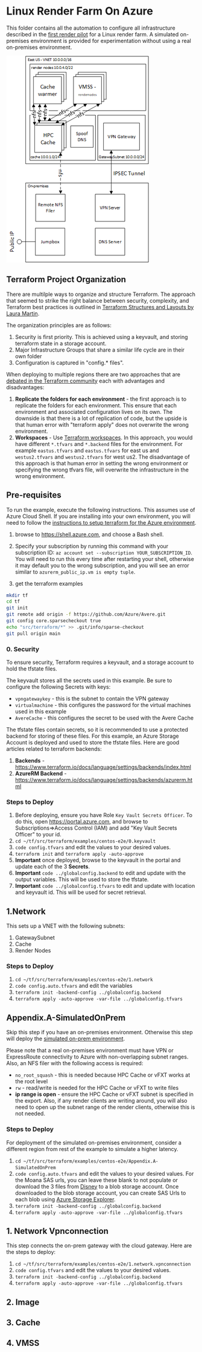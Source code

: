 # Linux Render Farm On Azure

This folder contains all the automation to configure all infrastructure described in the [first render pilot](../securedimage/Azure%20First%20Render%20Pilot.pdf) for a Linux render farm.  A simulated on-premises environment is provided for experimentation without using a real on-premises environment.

![The architecture](../../../../docs/images/terraform/centose2e.png)

## Terraform Project Organization

There are multilple ways to organize and structure Terraform.  The approach that seemed to strike the right balance between security, complexity, and Terraform best practices is outlined in [Terraform Structures and Layouts by Laura Martin](https://www.surminus.com/blog/terraform-structures-and-layouts/).

The organization principles are as follows:
1. Security is first priority.  This is achieved using a keyvault, and storing terraform state in a storage account.
1. Major Infrastructure Groups that share a similar life cycle are in their own folder
1. Configuration is captured in "config.* files".

When deploying to multiple regions there are two approaches that are [debated in the Terraform community](https://www.reddit.com/r/Terraform/comments/o7hch1/what_folder_structure_do_you_use_for_terraform/) each with advantages and disadvantages:
1. **Replicate the folders for each environment** - the first approach is to replicate the folders for each environment.  This ensure that each environment and associated configuration lives on its own.  The downside is that there is a lot of replication of code, but the upside is that human error with "terraform apply" does not overwrite the wrong environment.
2. **Workspaces** - Use [Terraform workspaces](https://www.terraform.io/docs/cloud/guides/recommended-practices/part3.3.html#3-design-your-organization-s-workspace-structure).  In this approach, you would have different `*.tfvars` and `*.backend` files for the environment.  For example `eastus.tfvars` and `eastus.tfvars` for east us and `westus2.tfvars` and `westus2.tfvars` for west us2.  The disadvantage of this approach is that human error in setting the wrong environment or specifying the wrong tfvars file, will overwrite the infrastructure in the wrong environment.

## Pre-requisites

To run the example, execute the following instructions.  This assumes use of Azure Cloud Shell.  If you are installing into your own environment, you will need to follow the [instructions to setup terraform for the Azure environment](https://docs.microsoft.com/en-us/azure/terraform/terraform-install-configure).

1. browse to https://shell.azure.com, and choose a Bash shell.

2. Specify your subscription by running this command with your subscription ID:  ```az account set --subscription YOUR_SUBSCRIPTION_ID```.  You will need to run this every time after restarting your shell, otherwise it may default you to the wrong subscription, and you will see an error similar to `azurerm_public_ip.vm is empty tuple`.

3. get the terraform examples
```bash
mkdir tf
cd tf
git init
git remote add origin -f https://github.com/Azure/Avere.git
git config core.sparsecheckout true
echo "src/terraform/*" >> .git/info/sparse-checkout
git pull origin main
```

### 0. Security

To ensure security, Terraform requires a keyvault, and a storage account to hold the tfstate files.

The keyvault stores all the secrets used in this example.  Be sure to configure the following Secrets with keys:
* `vpngatewaykey` - this is the subnet to contain the VPN gateway
* `virtualmachine` - this configures the password for the virtual machines used in this example
* `AvereCache` - this configures the secret to be used with the Avere Cache

The tfstate files contain secrets, so it is recommended to use a protected backend for storing of these files.  For this example, an Azure Storage Account is deployed and used to store the tfstate files.  Here are good articles related to terraform backends:
1. **Backends** - https://www.terraform.io/docs/language/settings/backends/index.html
1. **AzureRM Backend** - https://www.terraform.io/docs/language/settings/backends/azurerm.html

### Steps to Deploy

1. Before deploying, ensure you have Role `Key Vault Secrets Officer`.  To do this, open https://portal.azure.com, and browse to Subscriptions=>Access Control (IAM) and add "Key Vault Secrets Officer" to your id.
1. `cd ~/tf/src/terraform/examples/centos-e2e/0.keyvault`
1. `code config.tfvars` and edit the values to your desired values.
1. `terraform init` and `terraform apply -auto-approve`
1. **Important** once deployed, browse to the keyvault in the portal and update each of the 3 **Secrets**.
1. **Important** `code ../globalconfig.backend` to edit and update with the output variables.  This will be used to store the tfstate.
1. **Important** `code ../globalconfig.tfvars` to edit and update with location and keyvault id.  This will be used for secret retrieval.

## 1.Network

This sets up a VNET with the following subnets:

1. GatewaySubnet
2. Cache
3. Render Nodes

### Steps to Deploy

1. `cd ~/tf/src/terraform/examples/centos-e2e/1.network`
1. `code config.auto.tfvars` and edit the variables
1. `terraform init -backend-config ../globalconfig.backend`
1. `terraform apply -auto-approve -var-file ../globalconfig.tfvars`

## Appendix.A-SimulatedOnPrem

Skip this step if you have an on-premises environment.  Otherwise this step will deploy the [simulated on-prem environment](Appendix.A-SimulatedOnPrem/).

Please note that a real on-premises environment must have VPN or ExpressRoute connectivity to Azure with non-overlapping subnet ranges.  Also, an NFS filer with the following access is required:
* `no_root_squash` - this is needed because HPC Cache or vFXT works at the root level
* `rw` - read/write is needed for the HPC Cache or vFXT to write files
* **ip range is open** - ensure the HPC Cache or vFXT subnet is specified in the export.  Also, if any render clients are writing around, you will also need to open up the subnet range of the render clients, otherwise this is not needed.

### Steps to Deploy

For deployment of the simulated on-premises environment, consider a different region from rest of the example to simulate a higher latency.

1. `cd ~/tf/src/terraform/examples/centos-e2e/Appendix.A-SimulatedOnPrem`
1. `code config.auto.tfvars` and edit the values to your desired values.  For the Moana SAS urls, you can leave these blank to not populate or download the 3 files from [Disney](https://www.disneyanimation.com/resources/moana-island-scene/) to a blob storage account.  Once downloaded to the blob storage account, you can create SAS Urls to each blob using [Azure Storage Explorer](https://azure.microsoft.com/en-us/features/storage-explorer/).
1. `terraform init -backend-config ../globalconfig.backend`
1. `terraform apply -auto-approve -var-file ../globalconfig.tfvars`

## 1. Network Vpnconnection

This step connects the on-prem gateway with the cloud gateway.  Here are the steps to deploy:

1. `cd ~/tf/src/terraform/examples/centos-e2e/1.network.vpnconnection`
1. `code config.tfvars` and edit the values to your desired values.
1. `terraform init -backend-config ../globalconfig.backend`
1. `terraform apply -auto-approve -var-file ../globalconfig.tfvars`

## 2. Image

## 3. Cache

## 4. VMSS


